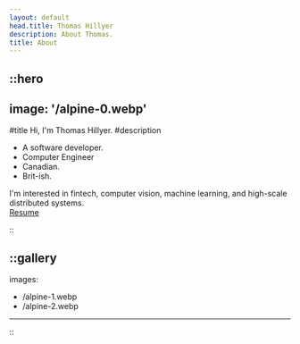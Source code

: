 ```yaml
---
layout: default
head.title: Thomas Hillyer
description: About Thomas.
title: About
---
```


::hero
---
image: '/alpine-0.webp'
---
#title
Hi, I'm Thomas <span id="animText">Hillyer</span>.
#description
- A software developer.
- Computer Engineer
- Canadian.
- Brit-ish.

I'm interested in fintech, computer vision, machine learning, and high-scale distributed systems.
<br>
<a href="/resume.pdf" target="_blank">Resume</a>

::

::gallery
---
images:
  - /alpine-1.webp
  - /alpine-2.webp
---
::

<script>
  window.onload = function() {
    setTimeout(function() {
        // Add the strikethrough animation
        const textElement = document.getElementById('animText');
        textElement.classList.add('strikethrough-animation');

        setTimeout(function() {
            // Fade out the text
            textElement.classList.remove('strikethrough-animation');
            textElement.classList.add('fade-out-animation');

            setTimeout(function() {
                // Replace the text and fade it in
                textElement.textContent = "Hillzere";
                textElement.classList.remove('fade-out-animation');
                textElement.classList.add('fade-in-animation');
            }, 500);  // Duration of the fade out animation

        }, 500);  // Duration of the strikethrough animation

    }, 1000);  // 1 second delay before starting the animation
};

</script>
